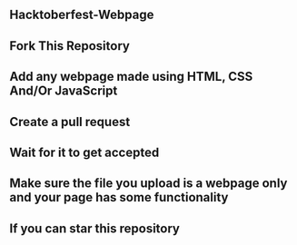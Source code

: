 ## Hacktoberfest-Webpage
## Fork This Repository
## Add any webpage made using HTML, CSS And/Or JavaScript
## Create a pull request
## Wait for it to get accepted
## Make sure the file you upload is a webpage only and your page has some functionality
## If you can star this repository
